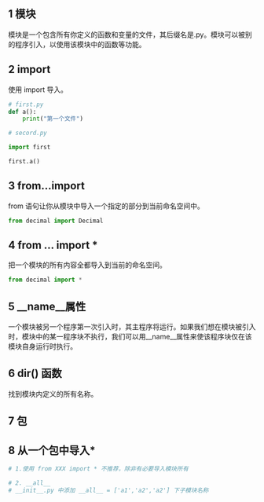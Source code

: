 ## 1 模块
模块是一个包含所有你定义的函数和变量的文件，其后缀名是.py。模块可以被别的程序引入，以使用该模块中的函数等功能。

## 2 import
使用 import 导入。

```python
# first.py
def a():
    print("第一个文件")

# secord.py

import first

first.a()
```

## 3 from...import
from 语句让你从模块中导入一个指定的部分到当前命名空间中。
```python
from decimal import Decimal

```

## 4 from … import * 
把一个模块的所有内容全都导入到当前的命名空间。
```python
from decimal import *

```

## 5 __name__属性
一个模块被另一个程序第一次引入时，其主程序将运行。如果我们想在模块被引入时，模块中的某一程序块不执行，我们可以用__name__属性来使该程序块仅在该模块自身运行时执行。

## 6 dir() 函数
找到模块内定义的所有名称。

## 7 包

## 8 从一个包中导入*

```python
# 1.使用 from XXX import * 不推荐，除非有必要导入模块所有

# 2. __all__ 
# __init__.py 中添加 __all__ = ['a1','a2','a2'] 下子模块名称


```
